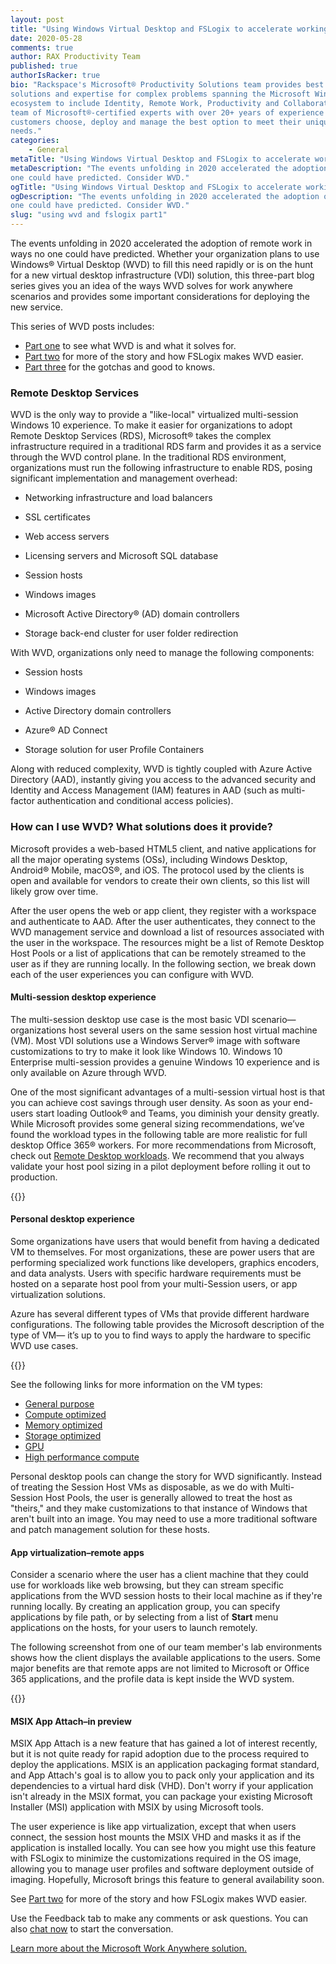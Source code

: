 ```yaml
---
layout: post
title: "Using Windows Virtual Desktop and FSLogix to accelerate working from home: Part 1"
date: 2020-05-28
comments: true
author: RAX Productivity Team
published: true
authorIsRacker: true
bio: "Rackspace's Microsoft® Productivity Solutions team provides best practice
solutions and expertise for complex problems spanning the Microsoft Windows
ecosystem to include Identity, Remote Work, Productivity and Collaboration. Our
team of Microsoft®-certified experts with over 20+ years of experience helps
customers choose, deploy and manage the best option to meet their unique business
needs."
categories:
    - General
metaTitle: "Using Windows Virtual Desktop and FSLogix to accelerate working from home: Part 1"
metaDescription: "The events unfolding in 2020 accelerated the adoption of remote work in ways no
one could have predicted. Consider WVD."
ogTitle: "Using Windows Virtual Desktop and FSLogix to accelerate working from home: Part 1"
ogDescription: "The events unfolding in 2020 accelerated the adoption of remote work in ways no
one could have predicted. Consider WVD."
slug: "using wvd and fslogix part1" 
---
```


The events unfolding in 2020 accelerated the adoption of remote work in ways no
one could have predicted. Whether your organization plans to use Windows® Virtual
Desktop (WVD) to fill this need rapidly or is on the hunt for a new virtual
desktop infrastructure (VDI) solution, this three-part blog series gives you an
idea of the ways WVD solves for work anywhere scenarios and provides some important
considerations for deploying the new service.

<!--more-->

This series of WVD posts includes:

- [Part one](https://developer.rackspace.com/blog/using-wvd-and-fslogix-part1/) to see what WVD is and what it solves for.
- [Part two](https://developer.rackspace.com/blog/using-wvd-and-fslogix-part2/) for more of the story and how FSLogix makes WVD easier.
- [Part three](https://developer.rackspace.com/blog/using-wvd-and-fslogix-part3/) for the gotchas and good to knows.

### Remote Desktop Services

WVD is the only way to provide a "like-local" virtualized multi-session Windows
10 experience. To make it easier for organizations to adopt Remote Desktop
Services (RDS), Microsoft® takes the complex infrastructure required in a
traditional RDS farm and provides it as a service through the WVD control plane.
In the traditional RDS environment, organizations must run the following
infrastructure to enable RDS, posing significant implementation and management
overhead:

- Networking infrastructure and load balancers

- SSL certificates

- Web access servers

- Licensing servers and Microsoft SQL database

- Session hosts

- Windows images

- Microsoft Active Directory® (AD) domain controllers

- Storage back-end cluster for user folder redirection

With WVD, organizations only need to manage the following components:

- Session hosts

- Windows images

- Active Directory domain controllers

- Azure® AD Connect

- Storage solution for user Profile Containers

Along with reduced complexity, WVD is tightly coupled with Azure Active Directory
(AAD), instantly giving you access to the advanced security and Identity and
Access Management (IAM) features in AAD (such as multi-factor authentication and
conditional access policies).

### How can I use WVD? What solutions does it provide?

Microsoft provides a web-based HTML5 client, and  native applications for all
the major operating systems (OSs), including Windows Desktop, Android® Mobile,
macOS®, and iOS. The protocol used by the clients is open and available for
vendors to create their own clients, so this list will likely grow over time.

After the user opens the web or app client, they register with a workspace and
authenticate to AAD. After the user authenticates, they connect to the WVD
management service and download a list of resources associated with the user in
the workspace. The resources might be a list of Remote Desktop Host Pools or a
list of applications that can be remotely streamed to the user as if they are
running locally. In the following section, we break down each of the user
experiences you can configure with WVD.

#### Multi-session desktop experience

The multi-session desktop use case is the most basic VDI scenario&mdash;organizations
host several users on the same session host virtual machine (VM). Most VDI
solutions use a Windows Server&reg; image with software customizations to try to
make it look like Windows 10. Windows 10 Enterprise multi-session provides a
genuine Windows 10 experience and is only available on Azure through WVD.

One of the most significant advantages of a multi-session virtual host is that
you can achieve cost savings through user density. As soon as your end-users
start loading Outlook&reg; and Teams, you diminish your density greatly. While
Microsoft provides some general sizing recommendations, we’ve found the workload
types in the following table are more realistic for full desktop Office 365&reg;
workers. For more recommendations from Microsoft, check out
[Remote Desktop workloads](https://docs.microsoft.com/en-us/windows-server/remote/remote-desktop-services/remote-desktop-workloads).
We recommend that you always validate your host pool sizing in a pilot
deployment before rolling it out to production.

{{<img src="Picture1.png" title="" alt="">}}

#### Personal desktop experience

Some organizations have users that would benefit from having a dedicated VM to
themselves. For most organizations, these are power users that are performing
specialized work functions like developers, graphics encoders, and data analysts.
Users with specific hardware requirements must be hosted on a separate host pool
from your multi-Session users, or app virtualization solutions.

Azure has several different types of VMs that provide different hardware
configurations. The following table provides the Microsoft description of the
type of VM&mdash; it’s up to you to find ways to apply the hardware to specific
WVD use cases.

{{<img src="Picture2.png" title="" alt="">}}

See the following links for more information on the VM types:

- [General purpose](https://docs.microsoft.com/en-us/azure/virtual-machines/sizes-general)
- [Compute optimized](https://docs.microsoft.com/en-us/azure/virtual-machines/sizes-compute)
- [Memory optimized](https://docs.microsoft.com/en-us/azure/virtual-machines/sizes-memory)
- [Storage optimized](https://docs.microsoft.com/en-us/azure/virtual-machines/sizes-storage)
- [GPU](https://docs.microsoft.com/en-us/azure/virtual-machines/sizes-gpu)
- [High performance compute](https://docs.microsoft.com/en-us/azure/virtual-machines/sizes-hpc)

Personal desktop pools can change the story for WVD significantly. Instead of
treating the Session Host VMs as disposable, as we do with Multi-Session Host
Pools, the user is generally allowed to treat the host as "theirs," and they
make customizations to that instance of Windows that aren't built into an image.
You may need to use a more traditional software and patch management solution
for these hosts.

#### App virtualization–remote apps

Consider a scenario where the user has a client machine that they could use for
workloads like web browsing, but they can stream specific applications from the
WVD session hosts to their local machine as if they're running locally. By
creating an application group, you can specify applications by file path, or by
selecting from a list of **Start** menu applications on the hosts, for your users
to launch remotely.

The following screenshot from one of our team member's lab environments shows
how the client displays the available applications to the users. Some major
benefits are that remote apps are not limited to Microsoft or Office 365
applications, and the profile data is kept inside the WVD system.

{{<img src="Picture3.png" title="" alt="">}}

#### MSIX App Attach–in preview

MSIX App Attach is a new feature that has gained a lot of interest recently, but
it is not quite ready for rapid adoption due to the process required to deploy
the applications. MSIX is an application packaging format standard, and App
Attach's goal is to allow you to pack only your application and its dependencies
to a virtual hard disk (VHD). Don't worry if your application isn't already in
the MSIX format, you can package your existing Microsoft Installer (MSI)
application with MSIX by using Microsoft tools.

The user experience is like app virtualization, except that when users connect,
the session host mounts the MSIX VHD and masks it as if the application is
installed locally. You can see how you might use this feature with FSLogix to
minimize the customizations required in the OS image, allowing you to manage user
profiles and software deployment outside of imaging. Hopefully, Microsoft brings
this feature to general availability soon.

See [Part two](https://developer.rackspace.com/blog/using-wvd-and-fslogix-part2/)
for more of the story and how FSLogix makes WVD easier.

Use the Feedback tab to make any comments or ask questions. You can also
[chat now](https://www.rackspace.com/#chat) to start the conversation.

<a class="cta purple" id="cta" href="https://www.rackspace.com/lp/work-anywhere-solution-microsoft-offer">Learn more about the Microsoft Work Anywhere solution.</a>

